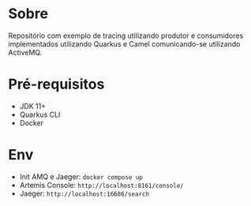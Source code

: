 # Sobre
Repositório com exemplo de tracing utilizando produtor e consumidores implementados utilizando Quarkus e Camel comunicando-se utilizando ActiveMQ.

# Pré-requisitos

* JDK 11+
* Quarkus CLI
* Docker

# Env

* Init AMQ e Jaeger: ```docker compose up```
* Artemis Console: ``` http://localhost:8161/console/ ```
* Jaeger: ```http://localhost:16686/search```  

